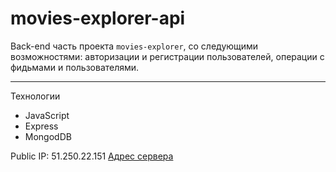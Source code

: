 # movies-explorer-api
Back-end часть проекта `movies-explorer`, со следующими возможностями: авторизации и регистрации пользователей, операции с фидьмами и пользователями.

---

Технологии
* JavaScript
* Express
* MongodDB

Public IP: 51.250.22.151 
[Адрес сервера](https://api.moviesbb.nomoredomains.xyz)
